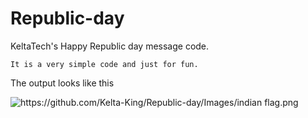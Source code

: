 # Republic-day
KeltaTech's Happy Republic day message code.

```
It is a very simple code and just for fun.
```

The output looks like this

![https://github.com/Kelta-King/Republic-day/Images/indian flag.png](https://github.com/Kelta-King/Republic-day/blob/main/Images/indian%20flag.png)

